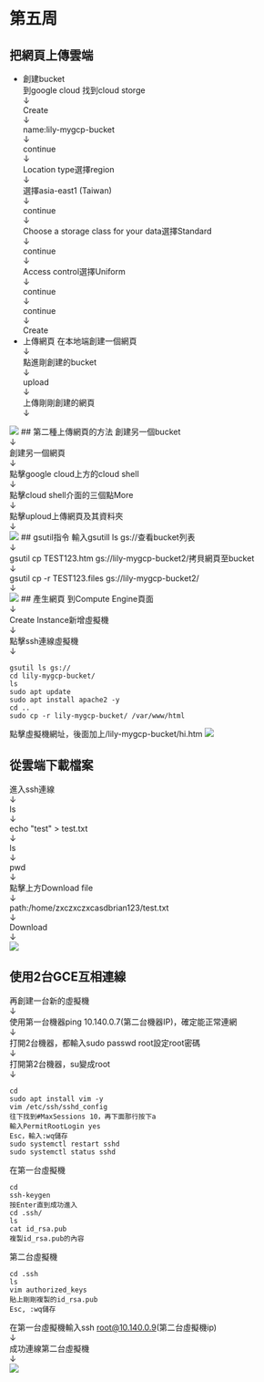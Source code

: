 # 第五周
## 把網頁上傳雲端
* 創建bucket<br>
到google cloud 找到cloud storge<br>↓<br>
Create<br>↓<br>
name:lily-mygcp-bucket<br>↓<br>
continue<br>↓<br>
Location type選擇region<br>↓<br>
選擇asia-east1 (Taiwan)<br>↓<br>
continue<br>↓<br>
Choose a storage class for your data選擇Standard<br>↓<br>
continue<br>↓<br>
Access control選擇Uniform<br>↓<br>
continue<br>↓<br>
continue<br>↓<br>
Create
* 上傳網頁
在本地端創建一個網頁<br>↓<br>
點進剛創建的bucket<br>↓<br>
upload<br>↓<br>
上傳剛剛創建的網頁<br>↓<br>
<img src="../pic/1008.png">
## 第二種上傳網頁的方法
創建另一個bucket<br>↓<br>
創建另一個網頁<br>↓<br>
點擊google cloud上方的cloud shell<br>↓<br>
點擊cloud shell介面的三個點More<br>↓<br>
點擊uploud上傳網頁及其資料夾<br>↓<br>
<img src="../pic/1008-1.png">
## gsutil指令
輸入gsutill ls gs://查看bucket列表<br>↓<br>
gsutil cp TEST123.htm gs://lily-mygcp-bucket2/拷貝網頁至bucket<br>↓<br>
gsutil cp -r TEST123.files gs://lily-mygcp-bucket2/<br>↓<br>
<img src="../pic/1008-2.png">
## 產生網頁
到Compute Engine頁面<br>↓<br>
Create Instance新增虛擬機<br>↓<br>
點擊ssh連線虛擬機<br>↓<br>

````
gsutil ls gs://
cd lily-mygcp-bucket/
ls
sudo apt update
sudo apt install apache2 -y
cd ..
sudo cp -r lily-mygcp-bucket/ /var/www/html
````
點擊虛擬機網址，後面加上/lily-mygcp-bucket/hi.htm
<img src="../pic/1008-3.png">
## 從雲端下載檔案
進入ssh連線<br>↓<br>
ls<br>↓<br>
echo "test" > test.txt<br>↓<br>
ls<br>↓<br>
pwd<br>↓<br>
點擊上方Download file<br>↓<br>
path:/home/zxczxczxcasdbrian123/test.txt<br>↓<br>
Download<br>↓<br>
<img src="../pic/1008-4.png">

## 使用2台GCE互相連線
再創建一台新的虛擬機<br>↓<br>
使用第一台機器ping 10.140.0.7(第二台機器IP)，確定能正常連網<br>↓<br>
打開2台機器，都輸入sudo passwd root設定root密碼<br>↓<br>
打開第2台機器，su變成root<br>↓<br>

````
cd
sudo apt install vim -y
vim /etc/ssh/sshd_config
往下找到#MaxSessions 10，再下面那行按下a
輸入PermitRootLogin yes
Esc，輸入:wq儲存
sudo systemctl restart sshd
sudo systemctl status sshd
````
在第一台虛擬機

````
cd
ssh-keygen
按Enter直到成功進入
cd .ssh/
ls
cat id_rsa.pub
複製id_rsa.pub的內容
````
第二台虛擬機

````
cd .ssh
ls
vim authorized_keys
貼上剛剛複製的id_rsa.pub
Esc, :wq儲存
````
在第一台虛擬機輸入ssh root@10.140.0.9(第二台虛擬機ip)<br>↓<br>
成功連線第二台虛擬機<br>↓<br>
<img src="../pic/1008-5.png">
